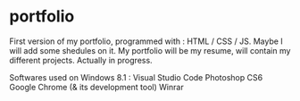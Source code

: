# portfolio
First version of my portfolio, programmed with : HTML / CSS / JS. Maybe I will add some shedules on it. My portfolio will be my resume, will contain my different projects. Actually in progress.

Softwares used on Windows 8.1 : 
Visual Studio Code
Photoshop CS6
Google Chrome (& its development tool)
Winrar
